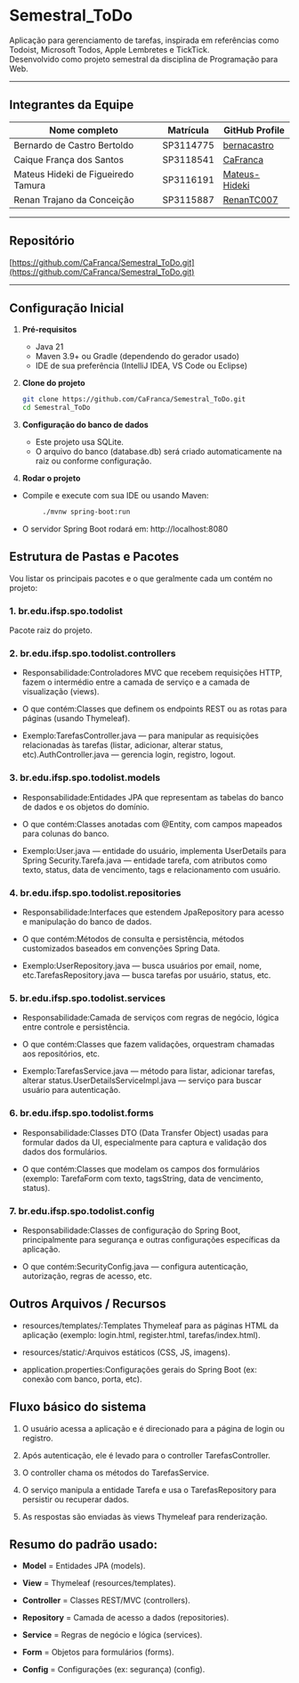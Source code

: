 #  Semestral_ToDo

Aplicação para gerenciamento de tarefas, inspirada em referências como Todoist, Microsoft Todos, Apple Lembretes e TickTick.  
Desenvolvido como projeto semestral da disciplina de Programação para Web.

---

##  Integrantes da Equipe

| Nome completo                        | Matrícula  | GitHub Profile                      |
| ------------------------------------- | ---------- | ----------------------------------- |
| Bernardo de Castro Bertoldo           | SP3114775  | [bernacastro](https://github.com/bernacastro) |
| Caique França dos Santos              | SP3118541  | [CaFranca](https://github.com/CaFranca) |
| Mateus Hideki de Figueiredo Tamura    | SP3116191  | [Mateus-Hideki](https://github.com/Mateus-Hideki) |
| Renan Trajano da Conceição            | SP3115887  | [RenanTC007](https://github.com/RenanTC007) |

---

##  Repositório

[https://github.com/CaFranca/Semestral_ToDo.git](https://github.com/CaFranca/Semestral_ToDo.git)

---

##  Configuração Inicial

1. **Pré-requisitos**
   - Java 21
   - Maven 3.9+ ou Gradle (dependendo do gerador usado)
   - IDE de sua preferência (IntelliJ IDEA, VS Code ou Eclipse)

2. **Clone do projeto**
   ```bash
   git clone https://github.com/CaFranca/Semestral_ToDo.git
   cd Semestral_ToDo

3. **Configuração do banco de dados**
   - Este projeto usa SQLite.
   - O arquivo do banco (database.db) será criado automaticamente na raiz ou conforme configuração.

4. **Rodar o projeto**
- Compile e execute com sua IDE ou usando Maven:
   ```bash
        ./mvnw spring-boot:run
- O servidor Spring Boot rodará em: http://localhost:8080

Estrutura de Pastas e Pacotes
-----------------------------

Vou listar os principais pacotes e o que geralmente cada um contém no projeto:

### 1\. **br.edu.ifsp.spo.todolist**

Pacote raiz do projeto.

### 2\. **br.edu.ifsp.spo.todolist.controllers**

*   Responsabilidade:Controladores MVC que recebem requisições HTTP, fazem o intermédio entre a camada de serviço e a camada de visualização (views).
    
*   O que contém:Classes que definem os endpoints REST ou as rotas para páginas (usando Thymeleaf).
    
*   Exemplo:TarefasController.java — para manipular as requisições relacionadas às tarefas (listar, adicionar, alterar status, etc).AuthController.java — gerencia login, registro, logout.
    

### 3\. **br.edu.ifsp.spo.todolist.models**

*   Responsabilidade:Entidades JPA que representam as tabelas do banco de dados e os objetos do domínio.
    
*   O que contém:Classes anotadas com @Entity, com campos mapeados para colunas do banco.
    
*   Exemplo:User.java — entidade do usuário, implementa UserDetails para Spring Security.Tarefa.java — entidade tarefa, com atributos como texto, status, data de vencimento, tags e relacionamento com usuário.
    

### 4\. **br.edu.ifsp.spo.todolist.repositories**

*   Responsabilidade:Interfaces que estendem JpaRepository para acesso e manipulação do banco de dados.
    
*   O que contém:Métodos de consulta e persistência, métodos customizados baseados em convenções Spring Data.
    
*   Exemplo:UserRepository.java — busca usuários por email, nome, etc.TarefasRepository.java — busca tarefas por usuário, status, etc.
    

### 5\. **br.edu.ifsp.spo.todolist.services**

*   Responsabilidade:Camada de serviços com regras de negócio, lógica entre controle e persistência.
    
*   O que contém:Classes que fazem validações, orquestram chamadas aos repositórios, etc.
    
*   Exemplo:TarefasService.java — método para listar, adicionar tarefas, alterar status.UserDetailsServiceImpl.java — serviço para buscar usuário para autenticação.
    

### 6\. **br.edu.ifsp.spo.todolist.forms**

*   Responsabilidade:Classes DTO (Data Transfer Object) usadas para formular dados da UI, especialmente para captura e validação dos dados dos formulários.
    
*   O que contém:Classes que modelam os campos dos formulários (exemplo: TarefaForm com texto, tagsString, data de vencimento, status).
    

### 7\. **br.edu.ifsp.spo.todolist.config**

*   Responsabilidade:Classes de configuração do Spring Boot, principalmente para segurança e outras configurações específicas da aplicação.
    
*   O que contém:SecurityConfig.java — configura autenticação, autorização, regras de acesso, etc.
    

Outros Arquivos / Recursos
--------------------------

*   resources/templates/:Templates Thymeleaf para as páginas HTML da aplicação (exemplo: login.html, register.html, tarefas/index.html).
    
*   resources/static/:Arquivos estáticos (CSS, JS, imagens).
    
*   application.properties:Configurações gerais do Spring Boot (ex: conexão com banco, porta, etc).
    

Fluxo básico do sistema
-----------------------

1.  O usuário acessa a aplicação e é direcionado para a página de login ou registro.
    
2.  Após autenticação, ele é levado para o controller TarefasController.
    
3.  O controller chama os métodos do TarefasService.
    
4.  O serviço manipula a entidade Tarefa e usa o TarefasRepository para persistir ou recuperar dados.
    
5.  As respostas são enviadas às views Thymeleaf para renderização.
    

Resumo do padrão usado:
-----------------------

*   **Model** = Entidades JPA (models).
    
*   **View** = Thymeleaf (resources/templates).
    
*   **Controller** = Classes REST/MVC (controllers).
    
*   **Repository** = Camada de acesso a dados (repositories).
    
*   **Service** = Regras de negócio e lógica (services).
    
*   **Form** = Objetos para formulários (forms).
    
*   **Config** = Configurações (ex: segurança) (config).
